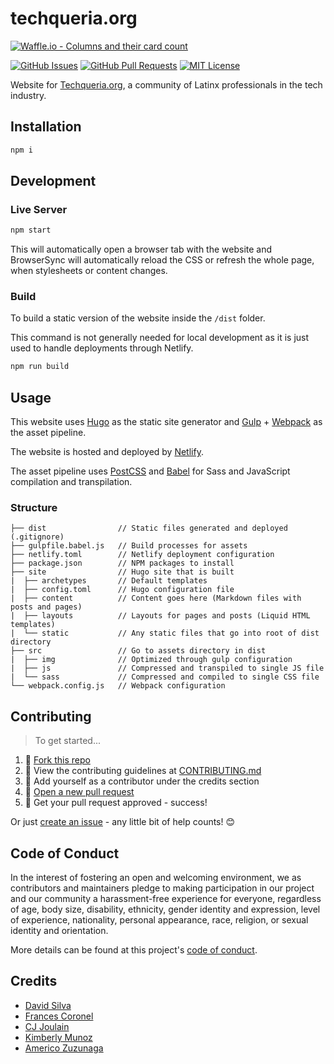 # techqueria.org

[![Waffle.io - Columns and their card count](https://badge.waffle.io/techqueria/website.svg?columns=all)](https://waffle.io/techqueria/website)

[![GitHub Issues](https://img.shields.io/github/issues/techqueria/website.svg?style=flat-square)](https://github.com/techqueria/website/issues) [![GitHub Pull Requests](https://img.shields.io/github/issues-pr/techqueria/website.svg?style=flat-square)](https://github.com/techqueria/website/pulls) [![MIT License](https://img.shields.io/github/license/techqueria/website.svg?style=flat-square)](http://badges.mit-license.org)

Website for [Techqueria.org](http://techqueria.org/), a community of Latinx professionals in the tech industry.

## Installation

```bash
npm i
```

## Development

### Live Server

```bash
npm start
```

This will automatically open a browser tab with the website and BrowserSync will automatically reload the CSS or refresh the whole page, when stylesheets or content changes.

### Build

To build a static version of the website inside the `/dist` folder. 

This command is not generally needed for local development as it is just used to handle deployments through Netlify.

```bash
npm run build
```

## Usage

This website uses [Hugo](https://gohugo.io/) as the static site generator and [Gulp](https://gulpjs.com/) + [Webpack](https://webpack.js.org/) as the asset pipeline.

The website is hosted and deployed by [Netlify](https://netlify.com).

The asset pipeline uses [PostCSS](http://postcss.org/) and [Babel](https://babeljs.io/) for Sass and JavaScript compilation and transpilation.

### Structure

```text
├── dist                // Static files generated and deployed (.gitignore)
├── gulpfile.babel.js   // Build processes for assets
├── netlify.toml        // Netlify deployment configuration
├── package.json        // NPM packages to install
├── site                // Hugo site that is built
|  ├── archetypes       // Default templates
|  ├── config.toml      // Hugo configuration file
|  ├── content          // Content goes here (Markdown files with posts and pages)
|  ├── layouts          // Layouts for pages and posts (Liquid HTML templates)
|  └── static           // Any static files that go into root of dist directory
├── src                 // Go to assets directory in dist
|  ├── img              // Optimized through gulp configuration
|  ├── js               // Compressed and transpiled to single JS file
|  └── sass             // Compressed and compiled to single CSS file
└── webpack.config.js   // Webpack configuration
```

## Contributing

> To get started...

1.  🍴 [Fork this repo](https://github.com/techqueria/website#fork-destination-box)
2.  🔨 View the contributing guidelines at [CONTRIBUTING.md](CONTRIBUTING.md)
3.  👥 Add yourself as a contributor under the credits section
4.  🔧 [Open a new pull request](https://github.com/techqueria/website/compare)
5.  🎉 Get your pull request approved - success!

Or just [create an issue](https://github.com/techqueria/website/issues) - any little bit of help counts! 😊

## Code of Conduct

In the interest of fostering an open and welcoming environment, we as contributors and maintainers pledge to making participation in our project and our community a harassment-free experience for everyone, regardless of age, body size, disability, ethnicity, gender identity and expression, level of experience, nationality, personal appearance, race, religion, or sexual identity and orientation.

More details can be found at this project's [code of conduct](.github/CODE_OF_CONDUCT.md).

## Credits

- [David Silva](https://github.com/dvidsilva)
- [Frances Coronel](https://github.com/fvcproductions)
- [CJ Joulain](https://github.com/cjoulain)
- [Kimberly Munoz](https://github.com/KimberlyMunoz)
- [Americo Zuzunaga](https://github.com/azuzunaga)

